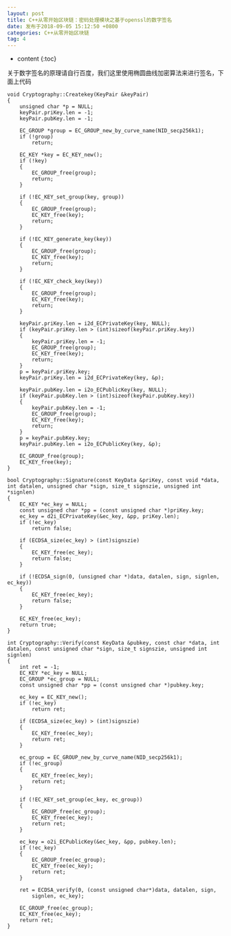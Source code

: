 ```yaml
---
layout: post
title: C++从零开始区块链：密码处理模块之基于openssl的数字签名
date: 发布于2018-09-05 15:12:50 +0800
categories: C++从零开始区块链
tag: 4
---
```


* content
{:toc}

关于数字签名的原理请自行百度，我们这里使用椭圆曲线加密算法来进行签名，下面上代码

<!-- more -->

    
    
    void Cryptography::Createkey(KeyPair &keyPair)
    {
        unsigned char *p = NULL;
        keyPair.priKey.len = -1;
        keyPair.pubKey.len = -1;
    
        EC_GROUP *group = EC_GROUP_new_by_curve_name(NID_secp256k1);
        if (!group)
            return;
    
        EC_KEY *key = EC_KEY_new();
        if (!key)
        {
            EC_GROUP_free(group);
            return;
        }
    
        if (!EC_KEY_set_group(key, group))
        {
            EC_GROUP_free(group);
            EC_KEY_free(key);
            return;
        }
    
        if (!EC_KEY_generate_key(key))
        {
            EC_GROUP_free(group);
            EC_KEY_free(key);
            return;
        }
    
        if (!EC_KEY_check_key(key))
        {
            EC_GROUP_free(group);
            EC_KEY_free(key);
            return;
        }
    
        keyPair.priKey.len = i2d_ECPrivateKey(key, NULL);
        if (keyPair.priKey.len > (int)sizeof(keyPair.priKey.key))
        {
            keyPair.priKey.len = -1;
            EC_GROUP_free(group);
            EC_KEY_free(key);
            return;
        }
        p = keyPair.priKey.key;
        keyPair.priKey.len = i2d_ECPrivateKey(key, &p);
    
        keyPair.pubKey.len = i2o_ECPublicKey(key, NULL);
        if (keyPair.pubKey.len > (int)sizeof(keyPair.pubKey.key))
        {
            keyPair.pubKey.len = -1;
            EC_GROUP_free(group);
            EC_KEY_free(key);
            return;
        }
        p = keyPair.pubKey.key;
        keyPair.pubKey.len = i2o_ECPublicKey(key, &p);
    
        EC_GROUP_free(group);
        EC_KEY_free(key);
    }
    
    bool Cryptography::Signature(const KeyData &priKey, const void *data, int datalen, unsigned char *sign, size_t signszie, unsigned int *signlen)
    {
        EC_KEY *ec_key = NULL;
        const unsigned char *pp = (const unsigned char *)priKey.key;
        ec_key = d2i_ECPrivateKey(&ec_key, &pp, priKey.len);
        if (!ec_key)
            return false;
    
        if (ECDSA_size(ec_key) > (int)signszie)
        {
            EC_KEY_free(ec_key);
            return false;
        }
    
        if (!ECDSA_sign(0, (unsigned char *)data, datalen, sign, signlen, ec_key))
        {
            EC_KEY_free(ec_key);
            return false;
        }
    
        EC_KEY_free(ec_key);
        return true;
    }
    
    int Cryptography::Verify(const KeyData &pubkey, const char *data, int datalen, const unsigned char *sign, size_t signszie, unsigned int signlen)
    {
        int ret = -1;
        EC_KEY *ec_key = NULL;
        EC_GROUP *ec_group = NULL;
        const unsigned char *pp = (const unsigned char *)pubkey.key;
    
        ec_key = EC_KEY_new();
        if (!ec_key)
            return ret;
    
        if (ECDSA_size(ec_key) > (int)signszie)
        {
            EC_KEY_free(ec_key);
            return ret;
        }
    
        ec_group = EC_GROUP_new_by_curve_name(NID_secp256k1);
        if (!ec_group)
        {
            EC_KEY_free(ec_key);
            return ret;
        }
    
        if (!EC_KEY_set_group(ec_key, ec_group))
        {
            EC_GROUP_free(ec_group);
            EC_KEY_free(ec_key);
            return ret;
        }
    
        ec_key = o2i_ECPublicKey(&ec_key, &pp, pubkey.len);
        if (!ec_key)
        {
            EC_GROUP_free(ec_group);
            EC_KEY_free(ec_key);
            return ret;
        }
    
        ret = ECDSA_verify(0, (const unsigned char*)data, datalen, sign,
            signlen, ec_key);
    
        EC_GROUP_free(ec_group);
        EC_KEY_free(ec_key);
        return ret;
    }

